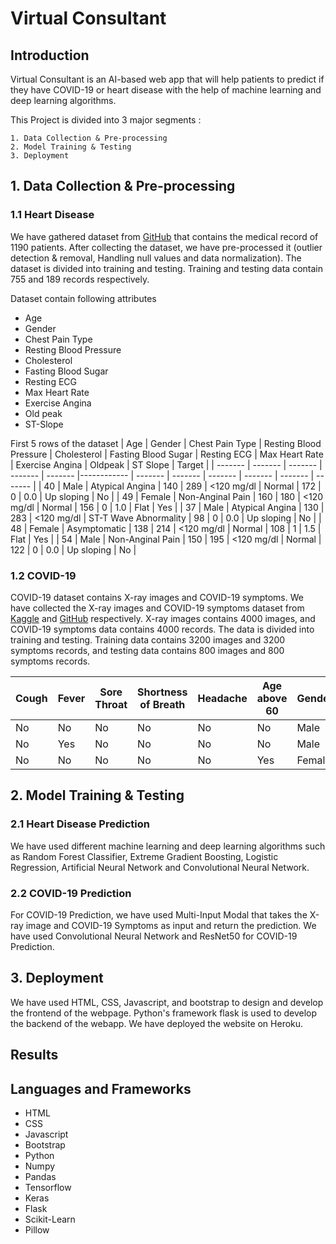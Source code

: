 # Virtual Consultant

## Introduction
Virtual Consultant is an AI-based web app that will help patients to predict if they have COVID-19 or heart disease with the help of machine learning and deep learning algorithms.

This Project is divided into 3 major segments :

    1. Data Collection & Pre-processing  
    2. Model Training & Testing  
    3. Deployment


## 1. Data Collection & Pre-processing
### 1.1 Heart Disease
We have gathered dataset from [GitHub](https://github.com/sid321axn/Heart-Disease-Prediction-Using-Machine-Learning-Ensemble/blob/master/heart_statlog_cleveland_hungary_final.csv) that contains the medical record of 1190 patients. After collecting the dataset, we have pre-processed it (outlier detection & removal, Handling null values and data normalization). The dataset is divided into training and testing. Training and testing data contain 755 and 189 records respectively.

Dataset contain following attributes
- Age
- Gender
- Chest Pain Type
- Resting Blood Pressure 
- Cholesterol 
- Fasting Blood Sugar 
- Resting ECG 
- Max Heart Rate 
- Exercise Angina 
- Old peak 
- ST-Slope


First 5 rows of the dataset
| Age | Gender | Chest Pain Type | Resting Blood Pressure | Cholesterol | Fasting Blood Sugar | Resting ECG | Max Heart Rate | Exercise Angina | Oldpeak | ST Slope | Target |
| ------- | ------- | ------- | ------- | ------- |------------ | ------- | ------- | ------- | ------- | ------- | ------- |
| 40 | Male | Atypical Angina | 140 | 289 | <120 mg/dl | Normal | 172 | 0 | 0.0 | Up sloping | No |
| 49 | Female | Non-Anginal Pain | 160 | 180 | <120 mg/dl | Normal | 156 | 0 | 1.0 | Flat | Yes |
| 37 | Male | Atypical Angina | 130 | 283 | <120 mg/dl | ST-T Wave Abnormality | 98 | 0 | 0.0 | Up sloping | No |
| 48 | Female | Asymptomatic | 138 | 214 | <120 mg/dl | Normal | 108 | 1 | 1.5 | Flat | Yes |
| 54 | Male | Non-Anginal Pain | 150 | 195 | <120 mg/dl | Normal | 122 | 0 | 0.0 | Up sloping | No |

### 1.2 COVID-19
COVID-19 dataset contains X-ray images and COVID-19 symptoms. We have collected the X-ray images and COVID-19 symptoms dataset from [Kaggle](https://www.kaggle.com/tawsifurrahman/covid19-radiography-database) and [GitHub](https://github.com/nshomron/covidpred/tree/master/data) respectively. X-ray images contains 4000 images, and COVID-19 symptoms data contains 4000 records. The data is divided into training and testing. Training data contains 3200 images and 3200 symptoms records, and testing data contains 800 images and 800 symptoms records.

| Cough | Fever | Sore Throat | Shortness of Breath | Headache | Age above 60 | Gender | Test Indication | COVID-Result|
| ------ | ------ | ------ | ------ | ------ | ------ | ------ | ------ | ------ |
| No | No | No | No | No | No | Male | Other | Negative|
| No | Yes | No | No | No | No | Male | Other | Negative|
| No | No | No | No | No | Yes | Female | Other | Negative|


## 2. Model Training & Testing
### 2.1 Heart Disease Prediction
We have used different machine learning and deep learning algorithms such as Random Forest Classifier, Extreme Gradient Boosting, Logistic Regression, Artificial Neural Network and Convolutional Neural Network.

### 2.2 COVID-19 Prediction

For COVID-19 Prediction, we have used Multi-Input Modal that takes the X-ray image and COVID-19 Symptoms as input and return the prediction. We have used Convolutional Neural Network and ResNet50 for COVID-19 Prediction.

## 3. Deployment
We have used HTML, CSS, Javascript, and bootstrap to design and develop the frontend of the webpage. Python's framework flask is used to develop the backend of the webapp. We have deployed the website on Heroku.



## Results


## Languages and Frameworks
- HTML
- CSS
- Javascript
- Bootstrap
- Python
- Numpy
- Pandas
- Tensorflow
- Keras
- Flask
- Scikit-Learn
- Pillow
